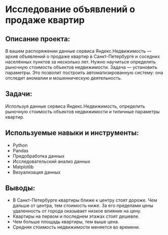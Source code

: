 # Исследование объявлений о продаже квартир

## Описание проекта:

В вашем распоряжении данные сервиса Яндекс.Недвижимость — архив объявлений о продаже квартир в Санкт-Петербурге и соседних населённых пунктов за несколько лет. Нужно научиться определять рыночную стоимость объектов недвижимости. Задача — установить параметры. Это позволит построить автоматизированную систему: она отследит аномалии и мошенническую деятельность. 

## Задачи:

Используя данные сервиса Яндекс.Недвижимость, определить рыночную стоимость объектов недвижимости и типичные параметры квартир.

## Используемые навыки и инструменты:

- Python
- Pandas
- Предобработка данных
- Исследовательский анализ данных
- Matplotlib
- Визуализация данных

## Выводы:

- В Санкт-Петербурге квартиры ближе к центру стоят дороже. Чем дальше от центра, тем стоимость ниже. За его пределами цены удаленность от города оказывает низкое влияние на цену.
- Квартиры на первом и последнем этажах стоят дешевле.
- Чем больше площадь квартиры, тем выше цена.
- Средняя стоимость недвижимости меняется во времени.

